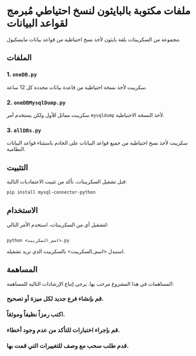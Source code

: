 # ملفات مكتوبة بالبايثون لنسخ احتياطي مُبرمج لقواعد البيانات

مجموعة من السكريبتات بلغة بايثون لأخذ نسخ احتياطية من قواعد بيانات مايسكيول.

## الملفات

### 1. `oneDB.py`

سكريبت لأخذ نسخة احتياطية من قاعدة بيانات محددة كل 12 ساعة.

### 2. `oneDBMysqlDump.py`

سكريبت مماثل للأول ولكن يستخدم أمر `mysqldump` لأخذ النسخة الاحتياطية.

### 3. `allDBs.py`

سكريبت لأخذ نسخ احتياطية من جميع قواعد البيانات على الخادم باستثناء قواعد البيانات النظامية.

## التثبيت

قبل تشغيل السكريبتات، تأكد من تثبيت الاعتماديات التالية:

```bash
pip install mysql-connector-python
```

## الاستخدام

لتشغيل أي من السكريبتات، استخدم الأمر التالي:

```

python <اسم_السكريبت>.py
```

استبدل <اسم_السكريبت> بالسكريبت الذي تريد تشغيله.

## المساهمة

المساهمات في هذا المشروع مرحب بها. يرجى إتباع الإرشادات التالية للمساهمة:

### قم بإنشاء فرع جديد لكل ميزة أو تصحيح.
### اكتب رمزاً نظيفاً وموثقاً.
### قم بإجراء اختبارات للتأكد من عدم وجود أخطاء.
### قدم طلب سحب مع وصف للتغييرات التي قمت بها.
